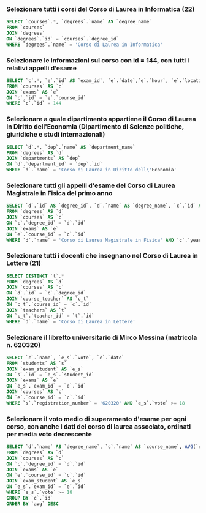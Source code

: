 ### Selezionare tutti i corsi del Corso di Laurea in Informatica (22)

```SQL
SELECT `courses`.*, `degrees`.`name` AS `degree_name`
FROM `courses`
JOIN `degrees`
ON `degrees`.`id` = `courses`.`degree_id`
WHERE `degrees`.`name` = 'Corso di Laurea in Informatica'
```

### Selezionare le informazioni sul corso con id = 144, con tutti i relativi appelli d’esame

```SQL
SELECT `c`.*, `e`.`id` AS `exam_id`, `e`.`date`,`e`.`hour`, `e`.`location`,`e`.`address`
FROM `courses` AS `c`
JOIN `exams` AS `e`
ON `c`.`id` = `e`.`course_id`
WHERE `c`.`id` = 144
```

### Selezionare a quale dipartimento appartiene il Corso di Laurea in Diritto dell'Economia (Dipartimento di Scienze politiche, giuridiche e studi internazionali)

```SQL
SELECT `d`.*, `dep`.`name` AS `department_name`
FROM `degrees` AS `d`
JOIN `departments` AS `dep`
ON `d`.`department_id` = `dep`.`id`
WHERE `d`.`name` = 'Corso di Laurea in Diritto dell\'Economia'
```

### Selezionare tutti gli appelli d'esame del Corso di Laurea Magistrale in Fisica del primo anno

```SQL
SELECT `d`.`id` AS `degree_id`, `d`.`name` AS `degree_name`, `c`.`id` AS `course_id`, `c`.`name` AS `course_name`,`e`.*
FROM `degrees` AS `d`
JOIN `courses` AS `c`
ON `c`.`degree_id` = `d`.`id`
JOIN `exams` AS `e`
ON `e`.`course_id` = `c`.`id`
WHERE `d`.`name` = 'Corso di Laurea Magistrale in Fisica' AND `c`.`year` = 1
```

### Selezionare tutti i docenti che insegnano nel Corso di Laurea in Lettere (21)

```SQL
SELECT DISTINCT `t`.*
FROM `degrees` AS `d`
JOIN `courses` AS `c`
ON `d`.`id` = `c`.`degree_id`
JOIN `course_teacher` AS `c_t`
ON `c_t`.`course_id` = `c`.`id`
JOIN `teachers` AS `t`
ON `c_t`.`teacher_id` = `t`.`id`
WHERE `d`.`name` = 'Corso di Laurea in Lettere'
```

### Selezionare il libretto universitario di Mirco Messina (matricola n. 620320)

```SQL
SELECT `c`.`name`, `e_s`.`vote`, `e`.`date`
FROM `students` AS `s`
JOIN `exam_student` AS `e_s`
ON `s`.`id` = `e_s`.`student_id`
JOIN `exams` AS `e`
ON `e_s`.`exam_id` = `e`.`id`
JOIN `courses` AS `c`
ON `e`.`course_id` = `c`.`id`
WHERE `s`.`registration_number` = '620320' AND `e_s`.`vote` >= 18
```

### Selezionare il voto medio di superamento d'esame per ogni corso, con anche i dati del corso di laurea associato, ordinati per media voto decrescente

```SQL
SELECT `d`.`name` AS `degree_name`, `c`.`name` AS `course_name`, AVG(`e_s`.`vote`) AS `avg`
FROM `degrees` AS `d`
JOIN `courses` AS `c`
ON `c`.`degree_id` = `d`.`id`
JOIN `exams` AS `e`
ON `e`.`course_id` = `c`.`id`
JOIN `exam_student` AS `e_s`
ON `e_s`.`exam_id` = `e`.`id`
WHERE `e_s`.`vote` >= 18
GROUP BY `c`.`id`
ORDER BY `avg` DESC
```
